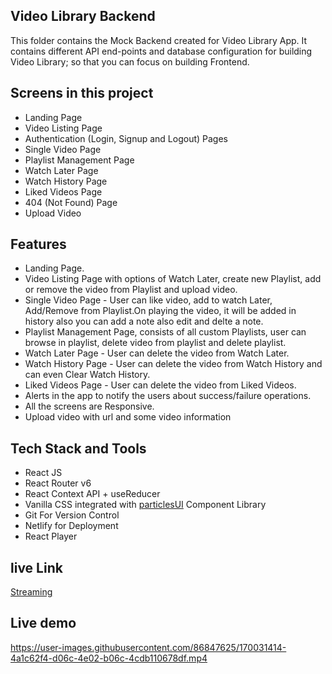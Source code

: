 ## Video Library Backend

This folder contains the Mock Backend created for Video Library App. It contains different API end-points and database configuration for building Video Library; so that you can focus on building Frontend.

## Screens in this project

- Landing Page
- Video Listing Page
- Authentication (Login, Signup and Logout) Pages
- Single Video Page
- Playlist Management Page
- Watch Later Page
- Watch History Page
- Liked Videos Page
- 404 (Not Found) Page
- Upload Video

## Features

- Landing Page.
- Video Listing Page with options of Watch Later, create new Playlist, add or remove the video from Playlist and upload video.
- Single Video Page - User can like video, add to watch Later, Add/Remove from Playlist.On playing the video, it will be added in history also you can add a note also edit and delte a note.
- Playlist Management Page, consists of all custom Playlists, user can browse in playlist, delete video from playlist and delete playlist.
- Watch Later Page - User can delete the video from Watch Later.
- Watch History Page - User can delete the video from Watch History and can even Clear Watch History.
- Liked Videos Page - User can delete the video from Liked Videos.
- Alerts in the app to notify the users about success/failure operations.
- All the screens are Responsive.
- Upload video with url and some video information

## Tech Stack and Tools

- React JS
- React Router v6
- React Context API + useReducer
- Vanilla CSS integrated with [particlesUI](https://particlesui-v2.netlify.app/) Component Library
- Git For Version Control
- Netlify for Deployment
- React Player

## live Link

   [Streaming](https://streaming-player.netlify.app/)

## Live demo





https://user-images.githubusercontent.com/86847625/170031414-4a1c62f4-d06c-4e02-b06c-4cdb110678df.mp4




   
